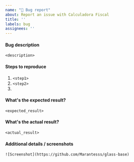 ```yaml
---
name: "🐛 Bug report"
about: Report an issue with Calculadora Fiscal
title: ''
labels: bug
assignees: ''
---
```


#### Bug description

`<description>`

#### Steps to reproduce

1. `<step1>`
2. `<step2>`
3. 

#### What's the expected result?

`<expected_result>`

#### What's the actual result?

`<actual_result>`

#### Additional details / screenshots

`![Screenshot](https://github.com/Marantesss/glass-base)`